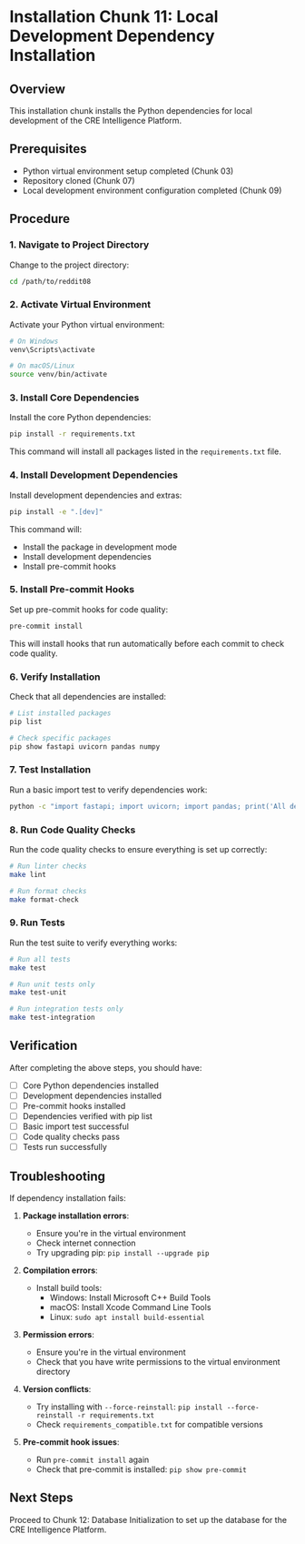 # Installation Chunk 11: Local Development Dependency Installation

## Overview
This installation chunk installs the Python dependencies for local development of the CRE Intelligence Platform.

## Prerequisites
- Python virtual environment setup completed (Chunk 03)
- Repository cloned (Chunk 07)
- Local development environment configuration completed (Chunk 09)

## Procedure

### 1. Navigate to Project Directory
Change to the project directory:
```bash
cd /path/to/reddit08
```

### 2. Activate Virtual Environment
Activate your Python virtual environment:
```bash
# On Windows
venv\Scripts\activate

# On macOS/Linux
source venv/bin/activate
```

### 3. Install Core Dependencies
Install the core Python dependencies:
```bash
pip install -r requirements.txt
```

This command will install all packages listed in the `requirements.txt` file.

### 4. Install Development Dependencies
Install development dependencies and extras:
```bash
pip install -e ".[dev]"
```

This command will:
- Install the package in development mode
- Install development dependencies
- Install pre-commit hooks

### 5. Install Pre-commit Hooks
Set up pre-commit hooks for code quality:
```bash
pre-commit install
```

This will install hooks that run automatically before each commit to check code quality.

### 6. Verify Installation
Check that all dependencies are installed:
```bash
# List installed packages
pip list

# Check specific packages
pip show fastapi uvicorn pandas numpy
```

### 7. Test Installation
Run a basic import test to verify dependencies work:
```bash
python -c "import fastapi; import uvicorn; import pandas; print('All dependencies imported successfully')"
```

### 8. Run Code Quality Checks
Run the code quality checks to ensure everything is set up correctly:
```bash
# Run linter checks
make lint

# Run format checks
make format-check
```

### 9. Run Tests
Run the test suite to verify everything works:
```bash
# Run all tests
make test

# Run unit tests only
make test-unit

# Run integration tests only
make test-integration
```

## Verification
After completing the above steps, you should have:
- [ ] Core Python dependencies installed
- [ ] Development dependencies installed
- [ ] Pre-commit hooks installed
- [ ] Dependencies verified with pip list
- [ ] Basic import test successful
- [ ] Code quality checks pass
- [ ] Tests run successfully

## Troubleshooting
If dependency installation fails:

1. **Package installation errors**:
   - Ensure you're in the virtual environment
   - Check internet connection
   - Try upgrading pip: `pip install --upgrade pip`

2. **Compilation errors**:
   - Install build tools:
     - Windows: Install Microsoft C++ Build Tools
     - macOS: Install Xcode Command Line Tools
     - Linux: `sudo apt install build-essential`

3. **Permission errors**:
   - Ensure you're in the virtual environment
   - Check that you have write permissions to the virtual environment directory

4. **Version conflicts**:
   - Try installing with `--force-reinstall`: `pip install --force-reinstall -r requirements.txt`
   - Check `requirements_compatible.txt` for compatible versions

5. **Pre-commit hook issues**:
   - Run `pre-commit install` again
   - Check that pre-commit is installed: `pip show pre-commit`

## Next Steps
Proceed to Chunk 12: Database Initialization to set up the database for the CRE Intelligence Platform.